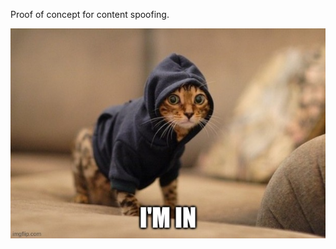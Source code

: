 Proof of concept for content spoofing.

![cat in a hoodie says i'm in](https://raw.githubusercontent.com/adborden/poc/master/44uwon.jpg)


<script>
function ci() {
  alert('... with code injection?');
}

setTimeout(ci, 3);
</script>
